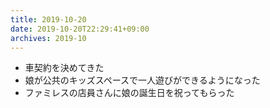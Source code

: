 ```yaml
---
title: 2019-10-20
date: 2019-10-20T22:29:41+09:00
archives: 2019-10
---
```


- 車契約を決めてきた
- 娘が公共のキッズスペースで一人遊びができるようになった
- ファミレスの店員さんに娘の誕生日を祝ってもらった
